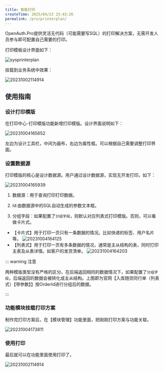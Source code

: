 ```yaml
---
title: 智能打印
createTime: 2025/04/23 23:43:26
permalink: /pro/printerplan/
---
```


OpenAuth.Pro提供灵活无代码（可能需要写SQL）的打印解决方案，无需开发人员参与即可配置自己需要的打印。

打印模板设计界面如下：

![sysprinterplan](http://img.openauth.net.cn/sysprinterplan.png)

挂载到业务系统中效果：

![20231002114914](http://img.openauth.net.cn/20231002114914.png)


## 使用指南

### 设计打印模版

在打印中心-打印模版功能新增打印模版。设计界面说明如下：

![20231004165652](http://img.openauth.net.cn/20231004165652.png)

左边为设计工具栏，中间为画布，右边为属性框。可以根据自己需要调整打印界面。

### 设置数据源

打印模版的核心是设计数据源。用户通过设计数据源，实现无开发打印。如下：

![20231004165939](http://img.openauth.net.cn/20231004165939.png)

1. 数据源：用于查询打印打印数据。 
   
2. Id:由数据源中的SQL自动生成的参数文本框。
   
3. 分组字段：如果配置了`分组字段`，则默认对应列表式打印模版。否则，可以看做卡片式。

* 【卡片式】用于打印一页只有一条数据的情况。比如快递的标签、用户名片等。
  ![20231004164125](http://img.openauth.net.cn/20231004164125.png)
* 【列表式】用于打印一页有多条数据的情况，通常是主从结构的表，同时打印主表及从表详情。如客户的发货清单。
![20231004164203](http://img.openauth.net.cn/20231004164203.png)

::: warning 注意

两种模版类型没有严格的区分。在后端返回相同的数据情况下，如果配置了`分组字段`，后端返回的数据会被转化成主从结构。上图即为官网【入库随货同行单（列表式）【带参数】】按OrderId进行分组后的数据。

:::

### 功能模块挂载打印方案

制作完打印方案后，在【模块管理】功能里面，把刚刚打印方案与功能关联。

![20231004173811](http://img.openauth.net.cn/20231004173811.png)


### 使用打印

最后就可以在功能里面使用打印了。

![20231002114914](http://img.openauth.net.cn/20231002114914.png)